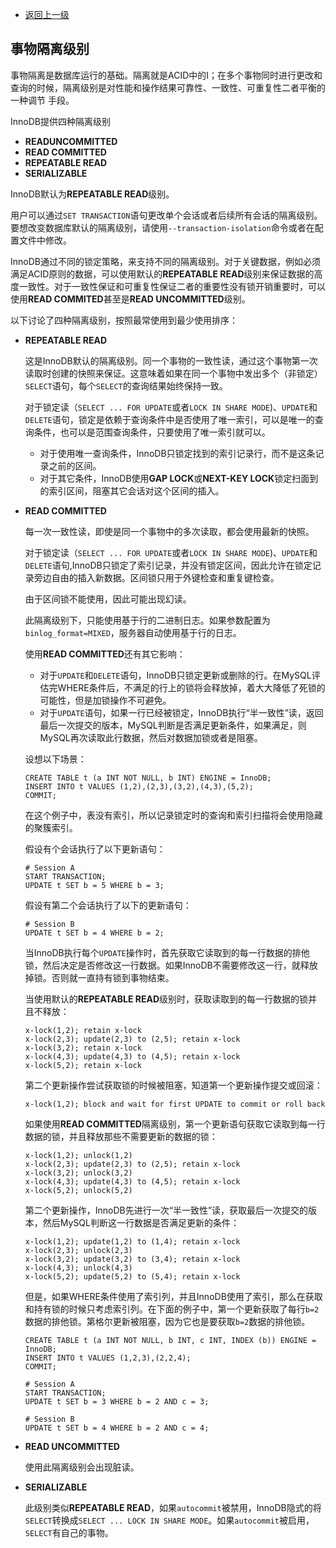 * [返回上一级](./InnoDB事物模型.md)

## 事物隔离级别
事物隔离是数据库运行的基础。隔离就是ACID中的I；在多个事物同时进行更改和查询的时候，隔离级别是对性能和操作结果可靠性、一致性、可重复性二者平衡的一种调节
手段。

InnoDB提供四种隔离级别
* **READUNCOMMITTED**
* **READ COMMITTED**
* **REPEATABLE READ**
* **SERIALIZABLE**

InnoDB默认为**REPEATABLE READ**级别。

用户可以通过`SET
TRANSACTION`语句更改单个会话或者后续所有会话的隔离级别。要想改变数据库默认的隔离级别，请使用`--transaction-isolation`命令或者在配置文件中修改。

InnoDB通过不同的锁定策略，来支持不同的隔离级别。对于关键数据，例如必须满足ACID原则的数据，可以使用默认的**REPEATABLE
READ**级别来保证数据的高度一致性。对于一致性保证和可重复性保证二者的重要性没有锁开销重要时，可以使用**READ
COMMITED**甚至是**READ UNCOMMITTED**级别。

以下讨论了四种隔离级别，按照最常使用到最少使用排序：
* **REPEATABLE READ**

    这是InnoDB默认的隔离级别。同一个事物的一致性读，通过这个事物第一次读取时创建的快照来保证。这意味着如果在同一个事物中发出多个（非锁定）`SELECT`语句，每个`SELECT`的查询结果始终保持一致。

    对于锁定读（`SELECT ... FOR UPDATE`或者`LOCK IN SHARE
    MODE`)、`UPDATE`和`DELETE`语句，锁定是依赖于查询条件中是否使用了唯一索引，可以是唯一的查询条件，也可以是范围查询条件，只要使用了唯一索引就可以。

  *   对于使用唯一查询条件，InnoDB只锁定找到的索引记录行，而不是这条记录之前的区间。
  *   对于其它条件，InnoDB使用**GAP LOCK**或**NEXT-KEY
      LOCK**锁定扫面到的索引区间，阻塞其它会话对这个区间的插入。
* **READ COMMITTED**

    每一次一致性读，即使是同一个事物中的多次读取，都会使用最新的快照。

    对于锁定读（`SELECT ... FOR UPDATE`或者`LOCK IN SHARE
    MODE`)、`UPDATE`和`DELETE`语句,InnoDB只锁定了索引记录，并没有锁定区间，因此允许在锁定记录旁边自由的插入新数据。区间锁只用于外键检查和重复键检查。

    由于区间锁不能使用，因此可能出现幻读。

    此隔离级别下，只能使用基于行的二进制日志。如果参数配置为`binlog_format=MIXED`，服务器自动使用基于行的日志。

    使用**READ COMMITTED**还有其它影响：

  *   对于`UPDATE`和`DELETE`语句，InnoDB只锁定更新或删除的行。在MySQL评估完WHERE条件后，不满足的行上的锁将会释放掉，着大大降低了死锁的可能性，但是加锁操作不可避免。
  *   对于`UPDATE`语句，如果一行已经被锁定，InnoDB执行“半一致性”读，返回最后一次提交的版本，MySQL判断是否满足更新条件，如果满足，则MySQL再次读取此行数据，然后对数据加锁或者是阻塞。

    设想以下场景：

    ~~~
    CREATE TABLE t (a INT NOT NULL, b INT) ENGINE = InnoDB;
    INSERT INTO t VALUES (1,2),(2,3),(3,2),(4,3),(5,2);
    COMMIT;
    ~~~

    在这个例子中，表没有索引，所以记录锁定时的查询和索引扫描将会使用隐藏的聚簇索引。

    假设有个会话执行了以下更新语句：

    ~~~
    # Session A
    START TRANSACTION;
    UPDATE t SET b = 5 WHERE b = 3;
    ~~~

    假设有第二个会话执行了以下的更新语句：

    ~~~
    # Session B
    UPDATE t SET b = 4 WHERE b = 2;
    ~~~

    当InnoDB执行每个`UPDATE`操作时，首先获取它读取到的每一行数据的排他锁，然后决定是否修改这一行数据。如果InnoDB不需要修改这一行，就释放掉锁。否则就一直持有锁到事物结束。

    当使用默认的**REPEATABLE READ**级别时，获取读取到的每一行数据的锁并且不释放：

    ~~~
    x-lock(1,2); retain x-lock
    x-lock(2,3); update(2,3) to (2,5); retain x-lock
    x-lock(3,2); retain x-lock
    x-lock(4,3); update(4,3) to (4,5); retain x-lock
    x-lock(5,2); retain x-lock
    ~~~

    第二个更新操作尝试获取锁的时候被阻塞，知道第一个更新操作提交或回滚：

    ~~~
    x-lock(1,2); block and wait for first UPDATE to commit or roll back
    ~~~

    如果使用**READ
    COMMITTED**隔离级别，第一个更新语句获取它读取到每一行数据的锁，并且释放那些不需要更新的数据的锁：

    ~~~
    x-lock(1,2); unlock(1,2)
    x-lock(2,3); update(2,3) to (2,5); retain x-lock
    x-lock(3,2); unlock(3,2)
    x-lock(4,3); update(4,3) to (4,5); retain x-lock
    x-lock(5,2); unlock(5,2)
    ~~~

    第二个更新操作，InnoDB先进行一次“半一致性”读，获取最后一次提交的版本，然后MySQL判断这一行数据是否满足更新的条件：

    ~~~
    x-lock(1,2); update(1,2) to (1,4); retain x-lock
    x-lock(2,3); unlock(2,3)
    x-lock(3,2); update(3,2) to (3,4); retain x-lock
    x-lock(4,3); unlock(4,3)
    x-lock(5,2); update(5,2) to (5,4); retain x-lock
    ~~~

    但是，如果WHERE条件使用了索引列，并且InnoDB使用了索引，那么在获取和持有锁的时候只考虑索引列。在下面的例子中，第一个更新获取了每行`b=2`数据的排他锁。第格尔更新被阻塞，因为它也是要获取`b=2`数据的排他锁。

    ~~~
    CREATE TABLE t (a INT NOT NULL, b INT, c INT, INDEX (b)) ENGINE = InnoDB;
    INSERT INTO t VALUES (1,2,3),(2,2,4);
    COMMIT;

    # Session A
    START TRANSACTION;
    UPDATE t SET b = 3 WHERE b = 2 AND c = 3;

    # Session B
    UPDATE t SET b = 4 WHERE b = 2 AND c = 4;
    ~~~

* **READ UNCOMMITTED**

    使用此隔离级别会出现脏读。

* **SERIALIZABLE**

    此级别类似**REPEATABLE
    READ**，如果`autocommit`被禁用，InnoDB隐式的将`SELECT`转换成`SELECT ...
    LOCK IN SHARE MODE`。如果`autocommit`被启用，`SELECT`有自己的事物。


